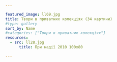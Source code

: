 ```yaml
---

featured_image: ll69.jpg
title: Твори в приватних колекціях (34 картини)
#type: gallery
sort_by: Name
#categories: ["Твори в приватних колекціях"]
resources:
  - src: ll28.jpg 
      title: При надії 2010 100х80

---
```

